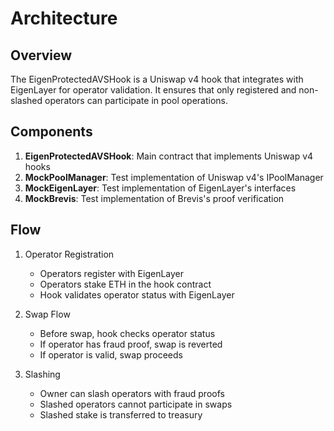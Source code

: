 # Architecture

## Overview

The EigenProtectedAVSHook is a Uniswap v4 hook that integrates with EigenLayer for operator validation. It ensures that only registered and non-slashed operators can participate in pool operations.

## Components

1. **EigenProtectedAVSHook**: Main contract that implements Uniswap v4 hooks
2. **MockPoolManager**: Test implementation of Uniswap v4's IPoolManager
3. **MockEigenLayer**: Test implementation of EigenLayer's interfaces
4. **MockBrevis**: Test implementation of Brevis's proof verification

## Flow

1. Operator Registration
   - Operators register with EigenLayer
   - Operators stake ETH in the hook contract
   - Hook validates operator status with EigenLayer

2. Swap Flow
   - Before swap, hook checks operator status
   - If operator has fraud proof, swap is reverted
   - If operator is valid, swap proceeds

3. Slashing
   - Owner can slash operators with fraud proofs
   - Slashed operators cannot participate in swaps
   - Slashed stake is transferred to treasury 